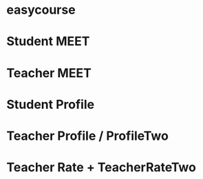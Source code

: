# easycourse

# Student MEET
# Teacher MEET
# Student Profile
# Teacher Profile / ProfileTwo
# Teacher Rate + TeacherRateTwo